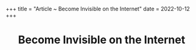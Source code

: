+++
title = "Article ~ Become Invisible on the Internet"
date = 2022-10-12
+++

<center>
<h1>Become Invisible on the Internet</h1>
</center>